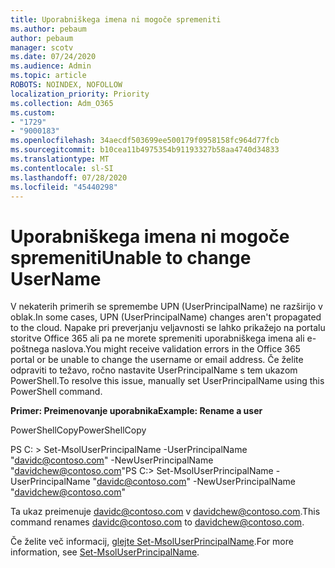 ```yaml
---
title: Uporabniškega imena ni mogoče spremeniti
ms.author: pebaum
author: pebaum
manager: scotv
ms.date: 07/24/2020
ms.audience: Admin
ms.topic: article
ROBOTS: NOINDEX, NOFOLLOW
localization_priority: Priority
ms.collection: Adm_O365
ms.custom:
- "1729"
- "9000183"
ms.openlocfilehash: 34aecdf503699ee500179f0958158fc964d77fcb
ms.sourcegitcommit: b10cea11b4975354b91193327b58aa4740d34833
ms.translationtype: MT
ms.contentlocale: sl-SI
ms.lasthandoff: 07/28/2020
ms.locfileid: "45440298"
---
```

# <a name="unable-to-change-username"></a><span data-ttu-id="a60cd-102">Uporabniškega imena ni mogoče spremeniti</span><span class="sxs-lookup"><span data-stu-id="a60cd-102">Unable to change UserName</span></span>

<span data-ttu-id="a60cd-103">V nekaterih primerih se spremembe UPN (UserPrincipalName) ne razširijo v oblak.</span><span class="sxs-lookup"><span data-stu-id="a60cd-103">In some cases, UPN (UserPrincipalName) changes aren't propagated to the cloud.</span></span> <span data-ttu-id="a60cd-104">Napake pri preverjanju veljavnosti se lahko prikažejo na portalu storitve Office 365 ali pa ne morete spremeniti uporabniškega imena ali e-poštnega naslova.</span><span class="sxs-lookup"><span data-stu-id="a60cd-104">You might receive validation errors in the Office 365 portal or be unable to change the username or email address.</span></span> <span data-ttu-id="a60cd-105">Če želite odpraviti to težavo, ročno nastavite UserPrincipalName s tem ukazom PowerShell.</span><span class="sxs-lookup"><span data-stu-id="a60cd-105">To resolve this issue, manually set UserPrincipalName using this PowerShell command.</span></span>

<span data-ttu-id="a60cd-106">**Primer: Preimenovanje uporabnika**</span><span class="sxs-lookup"><span data-stu-id="a60cd-106">**Example: Rename a user**</span></span>

<span data-ttu-id="a60cd-107">PowerShellCopy</span><span class="sxs-lookup"><span data-stu-id="a60cd-107">PowerShellCopy</span></span>

<span data-ttu-id="a60cd-108">PS C: \> Set-MsolUserPrincipalName -UserPrincipalName "davidc@contoso.com" -NewUserPrincipalName "davidchew@contoso.com"</span><span class="sxs-lookup"><span data-stu-id="a60cd-108">PS C:\> Set-MsolUserPrincipalName -UserPrincipalName "davidc@contoso.com" -NewUserPrincipalName "davidchew@contoso.com"</span></span>

<span data-ttu-id="a60cd-109">Ta ukaz preimenuje davidc@contoso.com v davidchew@contoso.com.</span><span class="sxs-lookup"><span data-stu-id="a60cd-109">This command renames davidc@contoso.com to davidchew@contoso.com.</span></span>

<span data-ttu-id="a60cd-110">Če želite več informacij, [glejte Set-MsolUserPrincipalName](https://docs.microsoft.com/powershell/module/msonline/set-msoluserprincipalname?view=azureadps-1.0).</span><span class="sxs-lookup"><span data-stu-id="a60cd-110">For more information, see [Set-MsolUserPrincipalName](https://docs.microsoft.com/powershell/module/msonline/set-msoluserprincipalname?view=azureadps-1.0).</span></span>